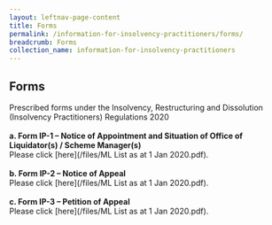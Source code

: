 ```yaml
---
layout: leftnav-page-content
title: Forms
permalink: /information-for-insolvency-practitioners/forms/
breadcrumb: Forms
collection_name: information-for-insolvency-practitioners
---
```


**Forms**<br>
---
Prescribed forms under the Insolvency, Restructuring and Dissolution (Insolvency Practitioners) Regulations 2020
<br><br>
**a. Form IP-1 – Notice of Appointment and Situation of Office of Liquidator(s) / Scheme Manager(s)**<br>
Please click [here](/files/ML List as at 1 Jan 2020.pdf).
<br><br>
**b.	Form IP-2 – Notice of Appeal**<br>
Please click [here](/files/ML List as at 1 Jan 2020.pdf).
<br><br>
**c.	Form IP-3 – Petition of Appeal**<br>
Please click [here](/files/ML List as at 1 Jan 2020.pdf).
<br>
